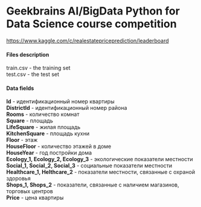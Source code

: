 # Geekbrains AI/BigData Python for Data Science course competition
https://www.kaggle.com/c/realestatepriceprediction/leaderboard

#### Files description
train.csv - the training set  
test.csv - the test set

#### Data fields
**Id** - идентификационный номер квартиры   
**DistrictId** - идентификационный номер района   
**Rooms** - количество комнат   
**Square** - площадь   
**LifeSquare** - жилая площадь   
**KitchenSquare** - площадь кухни   
**Floor** - этаж   
**HouseFloor** - количество этажей в доме   
**HouseYear** - год постройки дома   
**Ecology_1, Ecology_2, Ecology_3** - экологические показатели местности   
**Social_1, Social_2, Social_3** - социальные показатели местности   
**Healthcare_1, Helthcare_2** - показатели местности, связанные с охраной здоровья   
**Shops_1, Shops_2** - показатели, связанные с наличием магазинов, торговых центров   
**Price** - цена квартиры
